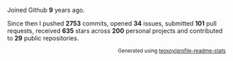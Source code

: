 Joined Github **9** years ago.

Since then I pushed **2753** commits, opened **34** issues, submitted **101** pull requests, received **635** stars across **200** personal projects and contributed to **29** public repositories.

<p align="right"><sub>Generated using <a href="https://github.com/marketplace/actions/profile-readme-stats">teoxoy/profile-readme-stats</a></sub></p>
